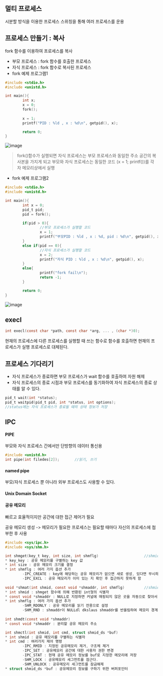 ## 멀티 프로세스
시분할 방식을 이용한 프로세스 스위칭을 통해 여러 프로세스를 운용
## 프로세스 만들기 : 복사
fork 함수를 이용하여 프로세스를 복사
* 부모 프로세스 : fork 함수를 호출한 프로세스
* 자식 프로세스 : fork 함수로 복사된 프로세스
* fork 예제 프로그램1
```c
#include <stdio.h>
#include <unistd.h>

int main(){
        int x;
        x = 0;
        fork();
        
        x = 1;
        printf("PID : %ld , x : %d\n", getpid(), x);

        return 0;
}
```
![image](https://user-images.githubusercontent.com/64197428/128792233-fb107859-4323-402a-bfde-15a375930e29.png)
> fork()함수가 실행되면 자식 프로세스는 부모 프로세스와 동일한 주소 공간의 복사본을 가지게 되고 부모와 자식 프로세스는 동일한 코드
> (x = 1; printf())를 각자 메모리상에서 실행
* fork 예제 프로그램2
```c
#include <stdio.h>
#include <unistd.h>

int main(){
        int x = 0;
        pid_t pid;
        pid = fork();

        if(pid > 0){
                //부모 프로세스가 실행할 코드
                x = 1;
                printf("부모PID : %ld , x : %d, pid : %d\n", getpid(), x, pid);
        }
        else if(pid == 0){
                //자식 프로세스가 실행할 코드
                x = 2;
                printf("자식 PID : %ld , x : %d\n", getpid(), x);
        }
        else{
                printf("fork fail\n");
                return -1;
        }

        return 0;
}
```
![image](https://user-images.githubusercontent.com/64197428/128793421-a7f5d809-592e-4f32-aac3-5c5aafdce8f9.png)

## execl
```c
int execl(const char *path, const char *arg, ... , (char *)0);
```
현재의 프로세스에 다른 프로세스를 실행할 때 쓰는 함수로 함수를 호출하면 현재의 프로세스가 실행 프로세스로 대체된다.

## 프로세스 기다리기
* 자식 프로세스가 종료하면 부모 프로세스가 wait 함수를 호출하여 자원 해제
* 자식 프로세스의 종료 시점과 부모 프로세스를 동기화하여 자식 프로세스의 종료 상태를 알 수 있다.
```c
pid_t wait(int *status);
pid_t waitpid(pid_t pid, int *status, int options);
//status에는 자식 프로세스가 종료될 때의 상태 정보가 저장
```
## IPC
#### PIPE
부모와 자식 프로세스 간에서만 단방향의 데이터 통신용
```c
#include <unistd.h>
int pipe(int filedes[2]);       //읽기, 쓰기
```
#### named pipe
부모/자식 프로세스 뿐 아니라 외부 프로세스도 사용할 수 있다.
#### Unix Domain Socket
#### 공유 메모리
빠르고 효율적이지만 공간에 대한 접근 제어가 필요

공유 메모리 생성 -> 메모리가 필요한 프로세스는 필요할 때마다 자신의 프로세스에 첨부한 후 사용
```c
#include <sys/ipc.h>
#include <sys/shm.h>

int shmget(key_t key, int size, int shmflg)                     //shmid를 int형으로 리턴하고 실패시 -1을 리턴
* key_key : 공유 메모리를 구별하는 key 값
* int size : 공유 메모리 크기를 결정
* int shmflg : 여러 가지 옵션 추가
        -IPC_CREATE : key에 해당하는 공유 메모리가 없으면 새로 생성, 있다면 무시하고 생성을 위해 접근 권한을 지정
        -IPC_EXCL : 공유 메모리가 이미 있는 지 확인 후 접근하지 못하게 함
        
void *shmat(int shmid, const void *shmaddr, int shmflg)         //shmid에 대한 주소를 리턴하고 실패시 -1을 리턴
* int shmid : shmget 함수에 의해 반환된 int형의 식별자
* const void *shmaddr : NULL로 지정하면 커널에 매핑되지 않은 곳을 자동으로 찾아서 붙임
* int shmflg : 여러 가지 옵션 추가
        -SHM_RDONLY : 공유 메모리를 읽기 전용으로 설정
        -SHM_RND : shmaddr이 NULLdl dkslaus shmaddr를 반올림하여 메모리 경계에 맞춤
        
int shmdt(const void *shmaddr)
* const void *shmaddr : 분리할 공유 메모리 주소

int shmctl(int shmid, int cmd, struct shmid_ds *buf)
* int shmid : 공유 메모리를 구별하는 식별자
* int cmd : 여러가지 제어 명령
        -IPC_RMID : 지정된 공유메모리 제거, 구조체 제거
        -IPC_SET : 공유메모리 공간에 대한 사용자 권한 변경
        -IPC_STAT : 현재 공유 메모리 정보를 buf로 지정한 메모리에 저장
        -SHM_LOCK : 공유메모리 세그먼트를 잠근다.
        -SHM_UNLOCK : 공유메모리 세그먼트를 잠금해제
* struct shmid_ds *buf : 공유메모리 정보를 구하기 위한 버퍼포인터
```
